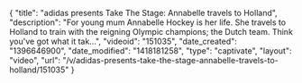 {
    "title": "adidas presents Take The Stage: Annabelle travels to Holland",
    "description": "For young mum Annabelle Hockey is her life. She travels to Holland to train with the reigning Olympic champions; the Dutch team. Think you've got what it tak...",
    "videoid": "151035",
    "date_created": "1396646900",
    "date_modified": "1418181258",
    "type": "captivate",
    "layout": "video",
    "url": "\/v\/adidas-presents-take-the-stage-annabelle-travels-to-holland\/151035"
}